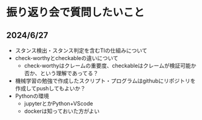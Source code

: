 # 振り返り会で質問したいこと


## 2024/6/27
- スタンス検出・スタンス判定を含むTIの仕組みについて
- check-worthyとcheckableの違いについて
  - check-worthyはクレームの重要度、checkableはクレームが検証可能か否か、という理解であってる？
- 機械学習の勉強で作成したスクリプト・プログラムはgithubにリポジトリを作成してpushしてもよいか？
- Pythonの環境
  - jupyterとかPython+VScode
  - dockerは知っておいた方がよい

